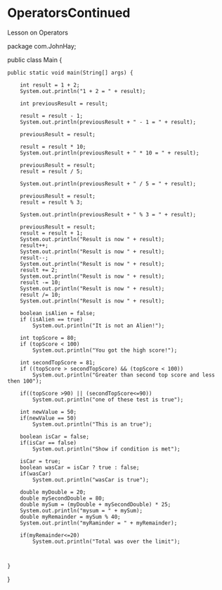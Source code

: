 # OperatorsContinued
Lesson on Operators

package com.JohnHay;

public class Main {

    public static void main(String[] args) {

        int result = 1 + 2;
        System.out.println("1 + 2 = " + result);

        int previousResult = result;

        result = result - 1;
        System.out.println(previousResult + " - 1 = " + result);

        previousResult = result;

        result = result * 10;
        System.out.println(previousResult + " * 10 = " + result);

        previousResult = result;
        result = result / 5;

        System.out.println(previousResult + " / 5 = " + result);

        previousResult = result;
        result = result % 3;

        System.out.println(previousResult + " % 3 = " + result);

        previousResult = result;
        result = result + 1;
        System.out.println("Result is now " + result);
        result++;
        System.out.println("Result is now " + result);
        result--;
        System.out.println("Result is now " + result);
        result += 2;
        System.out.println("Result is now " + result);
        result -= 10;
        System.out.println("Result is now " + result);
        result /= 10;
        System.out.println("Result is now " + result);

        boolean isAlien = false;
        if (isAlien == true)
            System.out.println("It is not an Alien!");

        int topScore = 80;
        if (topScore < 100)
            System.out.println("You got the high score!");

        int secondTopScore = 81;
        if ((topScore > secondTopScore) && (topScore < 100))
            System.out.println("Greater than second top score and less then 100");

        if((topScore >90) || (secondTopScore<=90))
            System.out.println("one of these test is true");

        int newValue = 50;
        if(newValue == 50)
            System.out.println("This is an true");

        boolean isCar = false;
        if(isCar == false)
            System.out.println("Show if condition is met");

        isCar = true;
        boolean wasCar = isCar ? true : false;
        if(wasCar)
            System.out.println("wasCar is true");

        double myDouble = 20;
        double mySecondDouble = 80;
        double mySum = (myDouble + mySecondDouble) * 25;
        System.out.println("mysum = " + mySum);
        double myRemainder = mySum % 40;
        System.out.println("myRaminder = " + myRemainder);

        if(myRemainder<=20)
            System.out.println("Total was over the limit");



    }
}
